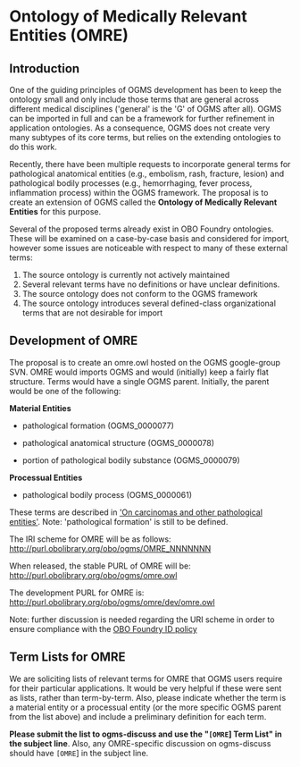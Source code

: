 # Ontology of Medically Relevant Entities (OMRE) #

## Introduction ##

One of the guiding principles of OGMS development has been to keep the ontology small and only include those terms that are general across different medical disciplines ('general' is the 'G' of OGMS after all). OGMS can be imported in full and can be a framework for further refinement in application ontologies. As a consequence, OGMS does not create very many subtypes of its core terms, but relies on the extending ontologies to do this work.

Recently, there have been multiple requests to incorporate general terms for pathological anatomical entities (e.g., embolism, rash, fracture, lesion) and pathological bodily processes (e.g., hemorrhaging, fever process, inflammation process) within the OGMS framework. The proposal is to create an extension of OGMS called the **Ontology of Medically Relevant Entities** for this purpose.

Several of the proposed terms already exist in OBO Foundry ontologies. These will be examined on a case-by-case basis and considered for import, however some issues are noticeable with respect to many of these external terms:

  1. The source ontology is currently not actively maintained
  1. Several relevant terms have no definitions or have unclear definitions.
  1. The source ontology does not conform to the OGMS framework
  1. The source ontology introduces several defined-class organizational terms that are not desirable for import

## Development of OMRE ##

The proposal is to create an omre.owl hosted on the OGMS google-group SVN. OMRE would imports OGMS and would (initially) keep a fairly flat structure. Terms would have a single OGMS parent. Initially, the parent would be one of the following:

**Material Entities**
  * pathological formation (OGMS\_0000077)

  * pathological anatomical structure (OGMS\_0000078)

  * portion of pathological bodily substance (OGMS\_0000079)

**Processual Entities**

  * pathological bodily process (OGMS\_0000061)

These terms are described in ['On carcinomas and other pathological entities'](http://ontology.buffalo.edu/bio/ISMB/ISMB_Bio-ontologies.pdf).  Note: 'pathological formation' is still to be defined.

The IRI scheme for OMRE will be as follows:
http://purl.obolibrary.org/obo/ogms/OMRE_NNNNNNN

When released, the stable PURL of OMRE will be:
http://purl.obolibrary.org/obo/ogms/omre.owl

The development PURL for OMRE is:
http://purl.obolibrary.org/obo/ogms/omre/dev/omre.owl

Note: further discussion is needed regarding the URI scheme in order to ensure compliance with the [OBO Foundry ID policy](http://obofoundry.org/id-policy.shtml)

## Term Lists for OMRE ##

We are soliciting lists of relevant terms for OMRE that OGMS users require for their particular applications. It would be very helpful if these were sent as lists, rather than term-by-term. Also, please indicate whether the term is a material entity or a processual entity (or the more specific OGMS parent from the list above) and include a preliminary definition for each term.

**Please submit the list to ogms-discuss and use the "`[OMRE`] Term List" in the subject line**. Also, any OMRE-specific discussion on ogms-discuss should have `[OMRE`] in the subject line.